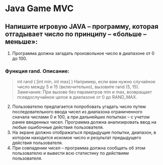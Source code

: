 # Java Game MVC

## Напишите игровую JAVA – программу, которая отгадывает число по принципу – «больше – меньше»:

1. Программа должна загадать произвольное число в диапазоне от 0 до 100. 

### Функция rand. Описание:
> int rand ( [int min, int max] )
> Например, если вам нужно случайное число между 5 и 15 (включительно), вызовите rand (5, 15).
> Замечание: При вызове без параметров min и max, возвращает псевдослучайное целое в диапазоне от 0 до RAND_MAX. 

2. Пользователю предлагается попробовать угадать число путем последовательного ввода чисел из диапазона ограниченного сначала числами 0 и 100, а при дальнейших попытках – с учетом ранее введенных чисел. Программа должна анализировать ввод на любые ошибочные действия пользователя.
3. На экране должно отображаться предыдущие попытки, диапазон, в котором находится искомое число и результат предыдущего действия пользователя.
4. При совпадении чисел – программа должна сообщить об этом пользователю и вывести всю статистику по действиям пользователя.
